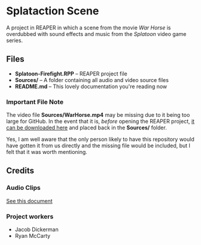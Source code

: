 # Splataction Scene

A project in REAPER in which a scene from the movie *War Horse* is overdubbed with sound effects and music from the *Splatoon* video game series.  

## Files

- **Splatoon-Firefight.RPP** – REAPER project file  
- **Sources/** – A folder containing all audio and video source files  
- **README.md** – This lovely documentation you're reading now  

### **Important File Note**

The video file **Sources/WarHorse.mp4** may be missing due to it being too large for GitHub. In the event that it is, *before* opening the REAPER project, [it can be downloaded here](https://drive.google.com/file/d/1JuwJmSem0vOkpOGD8EA5Cn4TST62TDVV/view?usp=share_link) and placed back in the **Sources/** folder.  

Yes, I am well aware that the only person likely to have this repository would have gotten it from us directly and the missing file would be included, but I felt that it was worth mentioning.

## Credits
### Audio Clips

[See this document](https://docs.google.com/document/d/1wEbnLJubji1ul-f2uRs3XQVbQ-9M1t0JbjyX-5VqJYY/edit#)  

### Project workers
- Jacob Dickerman  
- Ryan McCarty